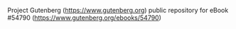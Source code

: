 Project Gutenberg (https://www.gutenberg.org) public repository for
eBook #54790 (https://www.gutenberg.org/ebooks/54790)
